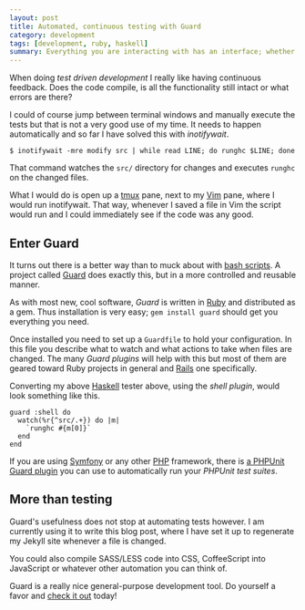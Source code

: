 ```yaml
---
layout: post
title: Automated, continuous testing with Guard
category: development
tags: [development, ruby, haskell]
summary: Everything you are interacting with has an interface; whether it is a laptop touchpad, buttons on a touchscreen or even the handle of a hammer. The quality of this interface determines the pleasure of the interaction, and that it why I believe the most immersive way of gaming is on a MUD.
---
```

When doing *test driven development* I really like having continuous feedback. Does the code compile, is all the functionality still intact or what errors are there?

I could of course jump between terminal windows and manually execute the tests but that is not a very good use of my time. It needs to happen automatically and so far I have solved this with *inotifywait*.

    $ inotifywait -mre modify src | while read LINE; do runghc $LINE; done

That command watches the `src/` directory for changes and executes `runghc` on the changed files.

What I would do is open up a [tmux](/tmux) pane, next to my [Vim](/vim) pane, where I would run inotifywait. That way, whenever I saved a file in Vim the script would run and I could immediately see if the code was any good.

## Enter Guard

It turns out there is a better way than to muck about with [bash scripts](/bash). A project called [Guard](https://github.com/guard/guard/) does exactly this, but in a more controlled and reusable manner.

As with most new, cool software, *Guard* is written in [Ruby](/ruby) and distributed as a gem. Thus installation is very easy; `gem install guard` should get you everything you need.

Once installed you need to set up a `Guardfile` to hold your configuration. In this file you describe what to watch and what actions to take when files are changed. The many *Guard plugins* will help with this but most of them are geared toward Ruby projects in general and [Rails](/ruby-on-rails) one specifically.

Converting my above [Haskell](/haskell) tester above, using the *shell plugin*, would look something like this.

    guard :shell do
      watch(%r{^src/.+}) do |m|
        `runghc #{m[0]}`
      end
    end

If you are using [Symfony](/symfony) or any other [PHP](/php) framework, there is [a PHPUnit Guard plugin](https://github.com/Maher4Ever/guard-phpunit) you can use to automatically run your *PHPUnit test suites*.

## More than testing

Guard's usefulness does not stop at automating tests however. I am currently using it to write this blog post, where I have set it up to regenerate my Jekyll site whenever a file is changed.

You could also compile SASS/LESS code into CSS, CoffeeScript into JavaScript or whatever other automation you can think of.

Guard is a really nice general-purpose development tool. Do yourself a favor and [check it out](https://github.com/guard/guard/) today!
